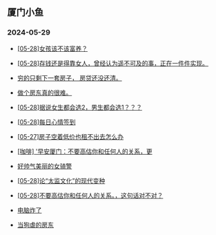 ## 厦门小鱼 
### 2024-05-29

+ [[05-28]女孩该不该富养？](http://bbs.xmfish.com/read-htm-tid-18196795.html)

+ [[05-28]存钱还是得靠女人，曾经认为遥不可及的事，正在一件件实现。](http://bbs.xmfish.com/read-htm-tid-18196670.html)

+ [穷的只剩下一套房子， 房贷还没还清。](http://bbs.xmfish.com/read-htm-tid-18196671.html)

+ [做个房东真的很难。](http://bbs.xmfish.com/read-htm-tid-18196784.html)

+ [[05-28]据说女生都会选2，男生都会选1？？？](http://bbs.xmfish.com/read-htm-tid-18196887.html)

+ [[05-28]每日心情签到](http://bbs.xmfish.com/read-htm-tid-18196663.html)

+ [[05-27]房子空着低价也租不出去怎么办](http://bbs.xmfish.com/read-htm-tid-18196677.html)

+ [[咖啡] '早安厦门：不要高估你和任何人的关系，更](http://bbs.xmfish.com/read-htm-tid-18196687.html)

+ [好帅气美丽的女骑警](http://bbs.xmfish.com/read-htm-tid-18196953.html)

+ [[05-28]论“太监文化”的现代变种](http://bbs.xmfish.com/read-htm-tid-18196967.html)

+ [[05-28]不要高估你和任何人的关系。，这句话对不对？](http://bbs.xmfish.com/read-htm-tid-18196796.html)

+ [电脑炸了](http://bbs.xmfish.com/read-htm-tid-18196852.html)

+ [当狗虐的房东](http://bbs.xmfish.com/read-htm-tid-18196814.html)

